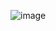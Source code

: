 ![image](https://github.com/Minle2002/Wishlist/assets/124323682/476ba0b4-22d4-4607-bfbc-1f5d0fba5de0)

